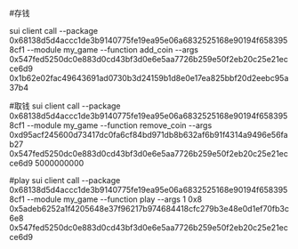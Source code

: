 #存钱

sui client call --package 0x68138d5d4accc1de3b9140775fe19ea95e06a6832525168e90194f6583958cf1 --module my_game --function add_coin  --args 0x547fed5250dc0e883d0cd43bf3d0e6e5aa7726b259e50f2eb20c25e21ecce6d9 0x1b62e02fac49643691ad0730b3d24159b1d8e0e17ea825bbf20d2eebc95a37b4

#取钱
sui client call --package 0x68138d5d4accc1de3b9140775fe19ea95e06a6832525168e90194f6583958cf1 --module my_game --function remove_coin  --args 0xd95acf245600d73417dc0fa6cf84bd971db8b632af6b91f4314a9496e56fab27 0x547fed5250dc0e883d0cd43bf3d0e6e5aa7726b259e50f2eb20c25e21ecce6d9 5000000000

#play
sui client call --package 0x68138d5d4accc1de3b9140775fe19ea95e06a6832525168e90194f6583958cf1 --module my_game --function play  --args 1 0x8 0x5adeb6252a1f4205648e37f96217b974684418cfc279b3e48e0d1ef70fb3c6e8 0x547fed5250dc0e883d0cd43bf3d0e6e5aa7726b259e50f2eb20c25e21ecce6d9
